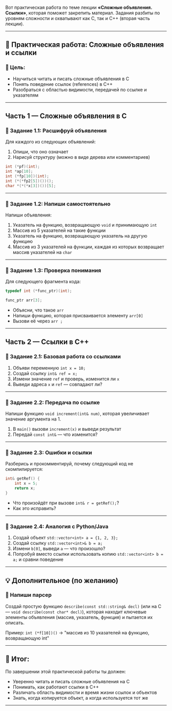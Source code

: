Вот практическая работа по теме лекции **«Сложные объявления. Ссылки»**, которая поможет закрепить материал. Задания разбиты по уровням сложности и охватывают как C, так и C++ (вторая часть лекции).

---

## 📝 Практическая работа: Сложные объявления и ссылки

### 🔧 Цель:

* Научиться читать и писать сложные объявления в C
* Понять поведение ссылок (references) в C++
* Разобраться с областью видимости, передачей по ссылке и указателям

---

## Часть 1 — Сложные объявления в C

### 🔹 Задание 1.1: Расшифруй объявления

Для каждого из следующих объявлений:

1. Опиши, что оно означает
2. Нарисуй структуру (можно в виде дерева или комментариев)

```c
int (*pf)(int);
int *ap[10];
int (*fp[10])(int);
int (*(*fp2[5])())();
char *(*(*x[3])())[5];
```

---

### 🔹 Задание 1.2: Напиши самостоятельно

Напиши объявления:

1. Указатель на функцию, возвращающую `void` и принимающую `int`
2. Массив из 5 указателей на такие функции
3. Указатель на функцию, возвращающую указатель на другую функцию
4. Массив из 3 указателей на функции, каждая из которых возвращает массив указателей на `char`

---

### 🔹 Задание 1.3: Проверка понимания

Для следующего фрагмента кода:

```c
typedef int (*func_ptr)(int);

func_ptr arr[3];
```

* Объясни, что такое `arr`
* Напиши функцию, которая присваивается элементу `arr[0]`
* Вызови её через `arr ;`

---

## Часть 2 — Ссылки в C++

### 🔹 Задание 2.1: Базовая работа со ссылками

1. Объяви переменную `int x = 10;`
2. Создай ссылку `int& ref = x;`
3. Измени значение `ref` и проверь, изменится ли `x`
4. Выведи адреса `x` и `ref` — совпадают ли?

---

### 🔹 Задание 2.2: Передача по ссылке

Напиши функцию `void increment(int& num)`, которая увеличивает значение аргумента на 1.

1. В `main()` вызови `increment(x)` и выведи результат
2. Передай `const int&` — что изменится?

---

### 🔹 Задание 2.3: Ошибки и ссылки

Разберись и прокомментируй, почему следующий код не скомпилируется:

```cpp
int& getRef() {
    int x = 5;
    return x;
}
```

* Что произойдёт при вызове `int& r = getRef();`?
* Как это исправить?

---

### 🔹 Задание 2.4: Аналогия с Python/Java

1. Создай объект `std::vector<int> a = {1, 2, 3};`
2. Создай ссылку `std::vector<int>& b = a;`
3. Измени `b[0]`, выведи `a` — что произошло?
4. Попробуй вместо ссылки использовать копию `std::vector<int> b = a;` и сравни поведение

---

## 💡 Дополнительное (по желанию)

### 🔹 Напиши парсер

Создай простую функцию `describe(const std::string& decl)` (или на C — `void describe(const char* decl)`), которая находит ключевые элементы объявления (массив, указатель, функция) и пытается их описать.

Пример: `int (*f[10])()` → "массив из 10 указателей на функцию, возвращающую int"

---

## 📌 Итог:

По завершении этой практической работы ты должен:

* Уверенно читать и писать сложные объявления на C
* Понимать, как работают ссылки в C++
* Различать область видимости и время жизни ссылок и объектов
* Знать, когда копируется объект, а когда используется тот же

---


